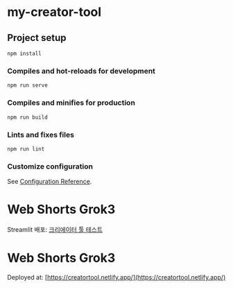 # my-creator-tool

## Project setup
```
npm install
```

### Compiles and hot-reloads for development
```
npm run serve
```

### Compiles and minifies for production
```
npm run build
```

### Lints and fixes files
```
npm run lint
```

### Customize configuration
See [Configuration Reference](https://cli.vuejs.org/config/).

# Web Shorts Grok3
Streamlit 배포: [크리에이터 툴 테스트](https://webshortsgrok3-jvkhzwd6dgclluwktmax7q.streamlit.app/)


# Web Shorts Grok3
Deployed at: [https://creatortool.netlify.app/](https://creatortool.netlify.app/)